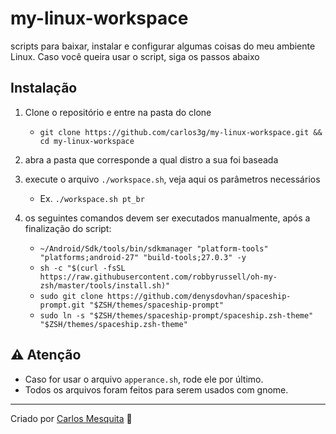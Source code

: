 # my-linux-workspace

scripts para baixar, instalar e configurar algumas coisas do meu ambiente Linux. Caso você queira usar o script, siga os passos abaixo

## Instalação

1. Clone o repositório e entre na pasta do clone
   * `git clone https://github.com/carlos3g/my-linux-workspace.git && cd my-linux-workspace`

2. abra a pasta que corresponde a qual distro a sua foi baseada

3. execute o arquivo `./workspace.sh`, veja aqui os parâmetros necessários
   * Ex. `./workspace.sh pt_br`

4. os seguintes comandos devem ser executados manualmente, após a finalização do script:  
   * `~/Android/Sdk/tools/bin/sdkmanager "platform-tools" "platforms;android-27" "build-tools;27.0.3" -y`  
   * `sh -c "$(curl -fsSL https://raw.githubusercontent.com/robbyrussell/oh-my-zsh/master/tools/install.sh)"`  
   * `sudo git clone https://github.com/denysdovhan/spaceship-prompt.git "$ZSH/themes/spaceship-prompt"`  
   * `sudo ln -s "$ZSH/themes/spaceship-prompt/spaceship.zsh-theme" "$ZSH/themes/spaceship.zsh-theme"`  

## :warning: Atenção

* Caso for usar o arquivo `apperance.sh`, rode ele por último.
* Todos os arquivos foram feitos para serem usados com gnome.

---
Criado por [Carlos Mesquita](https://github.com/carlos3g) :purple_heart:
